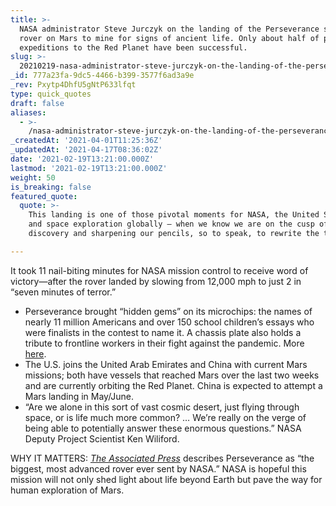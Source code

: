 ```yaml
---
title: >-
  NASA administrator Steve Jurczyk on the landing of the Perseverance space
  rover on Mars to mine for signs of ancient life. Only about half of previous
  expeditions to the Red Planet have been successful.
slug: >-
  20210219-nasa-administrator-steve-jurczyk-on-the-landing-of-the-perseverance-space-rover-on-mars-to
_id: 777a23fa-9dc5-4466-b399-3577f6ad3a9e
_rev: Pxytp4DhfU5gNtP633lfqt
type: quick_quotes
draft: false
aliases:
  - >-
    /nasa-administrator-steve-jurczyk-on-the-landing-of-the-perseverance-space-rover-on-mars-to-mine-an-ancient-lakebed-for-signs-of-life-only-about-half-of-previous-expeditions-to-the-red-planet-have-bee/
_createdAt: '2021-04-01T11:25:36Z'
_updatedAt: '2021-04-17T08:36:02Z'
date: '2021-02-19T13:21:00.000Z'
lastmod: '2021-02-19T13:21:00.000Z'
weight: 50
is_breaking: false
featured_quote:
  quote: >-
    This landing is one of those pivotal moments for NASA, the United States,
    and space exploration globally – when we know we are on the cusp of
    discovery and sharpening our pencils, so to speak, to rewrite the textbooks.

---
```

It took 11 nail-biting minutes for NASA mission control to receive word of victory—after the rover landed by slowing from 12,000 mph to just 2 in “seven minutes of terror.”

* Perseverance brought “hidden gems” on its microchips: the names of nearly 11 million Americans and over 150 school children’s essays who were finalists in the contest to name it. A chassis plate also holds a tribute to frontline workers in their fight against the pandemic. More [here](https://www.space.com/perseverance-mars-rover-weird-things-on-board).
* The U.S. joins the United Arab Emirates and China with current Mars missions; both have vessels that reached Mars over the last two weeks and are currently orbiting the Red Planet. China is expected to attempt a Mars landing in May/June.
* “Are we alone in this sort of vast cosmic desert, just flying through space, or is life much more common? … We’re really on the verge of being able to potentially answer these enormous questions.” NASA Deputy Project Scientist Ken Wiliford.

WHY IT MATTERS: [_The Associated Press_](https://www.radio.com/wwjnewsradio/news/national/nasa-rover-lands-on-mars-to-look-for-signs-of-ancient-life) describes Perseverance as “the biggest, most advanced rover ever sent by NASA.” NASA is hopeful this mission will not only shed light about life beyond Earth but pave the way for human exploration of Mars.
